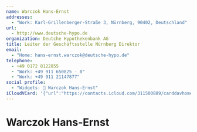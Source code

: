 ```yaml
---
name: Warczok Hans-Ernst
addresses:
  - "Work: Karl-Grillenberger-Straße 3, Nürnberg, 90402, Deutschland"
url:
  - http://www.deutsche-hypo.de
organization: Deutche Hypothekenbank AG
title: Leiter der Geschäftsstelle Nürnberg Direktor
email:
  - "Home: hans-ernst.warczok@deutsche-hypo.de"
telephone:
  - +49 0172 8122855
  - "Work: +49 911 650825 - 0"
  - "Work: +49 911 21147877"
social profile:
  - "Widgets: 🔄 Warczok Hans-Ernst"
iCloudVCard: '{"url":"https://contacts.icloud.com/311500889/carddavhome/card/MDM0NWJlMjMtZDcyNy00MmZhLThiNjUtZGY0MTJhYjE0YmQw.vcf","etag":"\"kmfhbmg7\"","data":"BEGIN:VCARD\r\nVERSION:3.0\r\nFN:\r\nN:Hans-Ernst;Warczok;;;\r\nUID:0345be23-d727-42fa-8b65-df412ab14bd0\r\nADR;TYPE=WORK:;;Karl-Grillenberger-Straße 3;Nürnberg;;90402;Deutschland;\r\nitem238.X-ABLABEL:Home Page\r\nPRODID:ez-vcard 0.9.13-fc\r\nREV:2025-04-03T22:15:08Z\r\nURL:http://www.deutsche-hypo.de\r\nORG:Deutche Hypothekenbank AG;\r\nTITLE:Leiter der Geschäftsstelle Nürnberg Direktor\r\nEMAIL;TYPE=HOME:hans-ernst.warczok@deutsche-hypo.de\r\nTEL;TYPE=CELL:+49 0172 8122855\r\nTEL;TYPE=WORK:+49 911 650825 - 0\r\nTEL;TYPE=WORK:+49 911 21147877\r\nX-SOCIALPROFILE;CHARSET=UTF-8;TYPE=widgets:🔄 Warczok Hans-Ernst\r\nEND:VCARD"}'
---
```

# Warczok Hans-Ernst